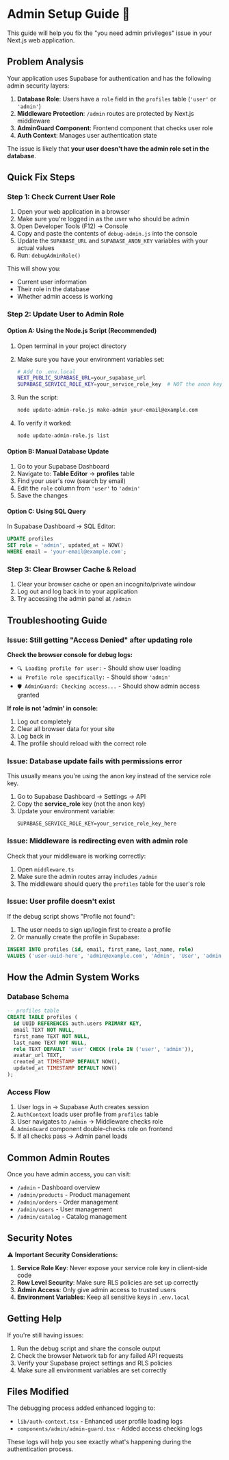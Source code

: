 # Admin Setup Guide 🔧

This guide will help you fix the "you need admin privileges" issue in your Next.js web application.

## Problem Analysis

Your application uses Supabase for authentication and has the following admin security layers:

1. **Database Role**: Users have a `role` field in the `profiles` table (`'user'` or `'admin'`)
2. **Middleware Protection**: `/admin` routes are protected by Next.js middleware
3. **AdminGuard Component**: Frontend component that checks user role
4. **Auth Context**: Manages user authentication state

The issue is likely that **your user doesn't have the admin role set in the database**.

## Quick Fix Steps

### Step 1: Check Current User Role

1. Open your web application in a browser
2. Make sure you're logged in as the user who should be admin
3. Open Developer Tools (F12) → Console
4. Copy and paste the contents of `debug-admin.js` into the console
5. Update the `SUPABASE_URL` and `SUPABASE_ANON_KEY` variables with your actual values
6. Run: `debugAdminRole()`

This will show you:
- Current user information
- Their role in the database
- Whether admin access is working

### Step 2: Update User to Admin Role

#### Option A: Using the Node.js Script (Recommended)

1. Open terminal in your project directory
2. Make sure you have your environment variables set:
   ```bash
   # Add to .env.local
   NEXT_PUBLIC_SUPABASE_URL=your_supabase_url
   SUPABASE_SERVICE_ROLE_KEY=your_service_role_key  # NOT the anon key!
   ```

3. Run the script:
   ```bash
   node update-admin-role.js make-admin your-email@example.com
   ```

4. To verify it worked:
   ```bash
   node update-admin-role.js list
   ```

#### Option B: Manual Database Update

1. Go to your Supabase Dashboard
2. Navigate to: **Table Editor** → **profiles** table  
3. Find your user's row (search by email)
4. Edit the `role` column from `'user'` to `'admin'`
5. Save the changes

#### Option C: Using SQL Query

In Supabase Dashboard → SQL Editor:

```sql
UPDATE profiles 
SET role = 'admin', updated_at = NOW() 
WHERE email = 'your-email@example.com';
```

### Step 3: Clear Browser Cache & Reload

1. Clear your browser cache or open an incognito/private window
2. Log out and log back in to your application
3. Try accessing the admin panel at `/admin`

## Troubleshooting Guide

### Issue: Still getting "Access Denied" after updating role

**Check the browser console for debug logs:**

- `🔍 Loading profile for user:` - Should show user loading
- `📊 Profile role specifically:` - Should show `'admin'`
- `🛡️ AdminGuard: Checking access...` - Should show admin access granted

**If role is not 'admin' in console:**
1. Log out completely
2. Clear all browser data for your site
3. Log back in
4. The profile should reload with the correct role

### Issue: Database update fails with permissions error

This usually means you're using the anon key instead of the service role key.

1. Go to Supabase Dashboard → Settings → API
2. Copy the **service_role** key (not the anon key)
3. Update your environment variable:
   ```
   SUPABASE_SERVICE_ROLE_KEY=your_service_role_key_here
   ```

### Issue: Middleware is redirecting even with admin role

Check that your middleware is working correctly:

1. Open `middleware.ts`
2. Make sure the admin routes array includes `/admin`
3. The middleware should query the `profiles` table for the user's role

### Issue: User profile doesn't exist

If the debug script shows "Profile not found":

1. The user needs to sign up/login first to create a profile
2. Or manually create the profile in Supabase:

```sql
INSERT INTO profiles (id, email, first_name, last_name, role)
VALUES ('user-uuid-here', 'admin@example.com', 'Admin', 'User', 'admin');
```

## How the Admin System Works

### Database Schema
```sql
-- profiles table
CREATE TABLE profiles (
  id UUID REFERENCES auth.users PRIMARY KEY,
  email TEXT NOT NULL,
  first_name TEXT NOT NULL,
  last_name TEXT NOT NULL,
  role TEXT DEFAULT 'user' CHECK (role IN ('user', 'admin')),
  avatar_url TEXT,
  created_at TIMESTAMP DEFAULT NOW(),
  updated_at TIMESTAMP DEFAULT NOW()
);
```

### Access Flow
1. User logs in → Supabase Auth creates session
2. `AuthContext` loads user profile from `profiles` table
3. User navigates to `/admin` → Middleware checks role
4. `AdminGuard` component double-checks role on frontend
5. If all checks pass → Admin panel loads

## Common Admin Routes

Once you have admin access, you can visit:
- `/admin` - Dashboard overview
- `/admin/products` - Product management
- `/admin/orders` - Order management  
- `/admin/users` - User management
- `/admin/catalog` - Catalog management

## Security Notes

⚠️ **Important Security Considerations:**

1. **Service Role Key**: Never expose your service role key in client-side code
2. **Row Level Security**: Make sure RLS policies are set up correctly
3. **Admin Access**: Only give admin access to trusted users
4. **Environment Variables**: Keep all sensitive keys in `.env.local`

## Getting Help

If you're still having issues:

1. Run the debug script and share the console output
2. Check the browser Network tab for any failed API requests
3. Verify your Supabase project settings and RLS policies
4. Make sure all environment variables are set correctly

## Files Modified

The debugging process added enhanced logging to:
- `lib/auth-context.tsx` - Enhanced user profile loading logs
- `components/admin/admin-guard.tsx` - Added access checking logs

These logs will help you see exactly what's happening during the authentication process.
